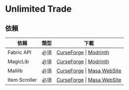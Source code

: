 # Unlimited Trade

## 依賴

| 依賴            | 類型 | 下載                                                                                                                                                  |
|---------------|----|-----------------------------------------------------------------------------------------------------------------------------------------------------|
| Fabric API    | 必須 | [CurseForge](https://www.curseforge.com/minecraft/mc-mods/fabric-api) \| [Modrinth](https://modrinth.com/mod/fabric-api)                            |
| MagicLib      | 必須 | [CurseForge](https://www.curseforge.com/minecraft/mc-mods/magiclib) \| [Modrinth](https://modrinth.com/mod/magiclib)                                |
| Malilib       | 必須 | [CurseForge](https://www.curseforge.com/minecraft/mc-mods/malilib) \| [Masa WebSite](https://masa.dy.fi/mcmods/client_mods/?mod=malilib)            | 
| Item Scroller | 必須 | [CurseForge](https://www.curseforge.com/minecraft/mc-mods/item-scroller) \| [Masa WebSite](https://masa.dy.fi/mcmods/client_mods/?mod=itemscroller) |
